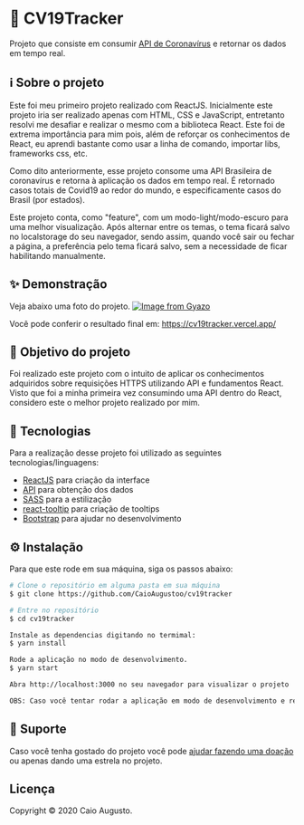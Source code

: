 # 🦠 CV19Tracker
Projeto que consiste em consumir [API de Coronavírus](https://covid19-brazil-api-docs.now.sh) e retornar os dados em tempo real.

## ℹ️ Sobre o projeto 
Este foi meu primeiro projeto realizado com ReactJS. Inicialmente este projeto iria ser realizado apenas com HTML, CSS e JavaScript, entretanto resolvi me desafiar e realizar o mesmo com a biblioteca React. Este foi de extrema importância para mim pois, além de reforçar os conhecimentos de React, eu aprendi bastante como usar a linha de comando, importar libs, frameworks css, etc.

Como dito anteriormente, esse projeto consome uma API Brasileira de coronavírus e retorna à aplicação os dados em tempo real. É retornado casos totais de Covid19 ao redor do mundo, e especificamente casos do Brasil (por estados).

Este projeto conta, como "feature", com um modo-light/modo-escuro para uma melhor visualização. Após alternar entre os temas, o tema ficará salvo no localstorage do seu navegador, sendo assim, quando você sair ou fechar a página, a preferência pelo tema ficará salvo, sem a necessidade de ficar habilitando manualmente.


## ✨ Demonstração
Veja abaixo uma foto do projeto.
[![Image from Gyazo](https://i.gyazo.com/39c7fbe2b83be135b457ac012bf19556.png)](https://gyazo.com/39c7fbe2b83be135b457ac012bf19556)

Você pode conferir o resultado final em: https://cv19tracker.vercel.app/

## 🎯 Objetivo do projeto
Foi realizado este projeto com o intuito de aplicar os conhecimentos adquiridos sobre requisições HTTPS utilizando API e fundamentos React. Visto que
foi a minha primeira vez consumindo uma API dentro do React, considero este o melhor projeto realizado por mim.

## 📝 Tecnologias 
Para a realização desse projeto foi utilizado as seguintes tecnologias/linguagens: 
- [ReactJS](https://pt-br.reactjs.org) para criação da interface
- [API](https://covid19-brazil-api-docs.now.sh) para obtenção dos dados
- [SASS](https://sass-lang.com) para a estilização
- [react-tooltip](https://www.npmjs.com/package/react-tooltip) para criação de tooltips
- [Bootstrap](https://getbootstrap.com) para ajudar no desenvolvimento

## ⚙️ Instalação
Para que este rode em sua máquina, siga os passos abaixo:

```bash
# Clone o repositório em alguma pasta em sua máquina
$ git clone https://github.com/CaioAugustoo/cv19tracker

# Entre no repositório
$ cd cv19tracker

Instale as dependencias digitando no termimal:
$ yarn install

Rode a aplicação no modo de desenvolvimento.
$ yarn start

Abra http://localhost:3000 no seu navegador para visualizar o projeto

OBS: Caso você tentar rodar a aplicação em modo de desenvolvimento e retornar o seguinte erro: "Module not found: Can't resolve 'react-tooltip'", opte por instalar o react-tooltip manualmente (basta digitar no terminal "npm install react-tooltip" ou "yarn add react-tooltip").
```



## 💪 Suporte
Caso você tenha gostado do projeto você pode [ajudar fazendo uma doação](https://www.mercadopago.com.br/checkout/v1/redirect?preference-id=129081999-04b80ee2-0f9e-44df-ae15-51cdd03f87ce) ou apenas dando uma estrela no projeto.

## Licença
Copyright © 2020 Caio Augusto.
